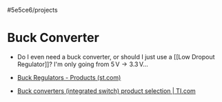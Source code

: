 #5e5ce6/projects 

# Buck Converter

- Do I even need a buck converter, or should I just use a [[Low Dropout Regulator]]? I'm only going from $5\,\text{V}\to3.3\,\text{V}$...

- [Buck Regulators - Products (st.com)](https://www.st.com/en/power-management/buck-regulators/products.html)
- [Buck converters (integrated switch) product selection | TI.com](https://www.ti.com/power-management/non-isolated-dc-dc-switching-regulators/step-down-buck/buck-converter-integrated-switch/products.html#238max=3.8%3B17&)
